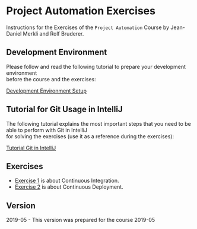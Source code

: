 # Project Automation Exercises

Instructions for the Exercises of the `Project Automation` Course by Jean-Daniel Merkli and Rolf Bruderer.

## Development Environment

Please follow and read the following tutorial to prepare your development environment  
before the course and the exercises:

[Development Environment Setup](SETUP.md)

## Tutorial for Git Usage in IntelliJ

The following tutorial explains the most important steps that you need to be able to perform with Git in IntelliJ  
for solving the exercises \(use it as a reference during the exercises\):

[Tutorial Git in IntelliJ](guide-git-in-intellij.md)

## Exercises

* [Exercise 1](exercise1) is about Continuous Integration.
* [Exercise 2](exercise2) is about Continuous Deployment.
 
## Version

2019-05 - This version was prepared for the course 2019-05

